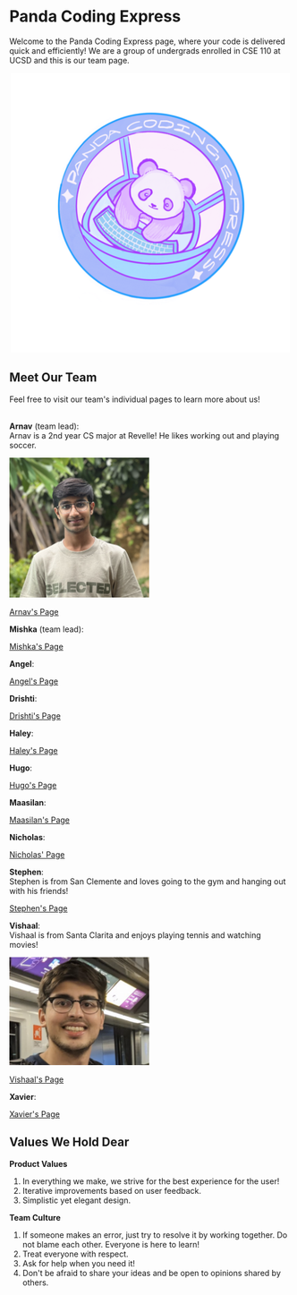 # Panda Coding Express
Welcome to the Panda Coding Express page, where your code is delivered quick and efficiently! We are a group of undergrads enrolled in CSE 110 at UCSD and this is our team page.

<p align="center">
<img src="branding/team-logo.png" width="500" />
</p>

## Meet Our Team
Feel free to visit our team's individual pages to learn more about us! <br/>
<br/>

**Arnav** (team lead): <br/> Arnav is a 2nd year CS major at Revelle! He likes working out and playing soccer.

<img src="team-headshots/amodi.JPG" width="250" />

[Arnav's Page](https://arnav710.github.io/user_page/)<br/>

**Mishka** (team lead): <br/>

[Mishka's Page](https://github.com/mishkajethwani/CSE-110-git-pages) <br/>

**Angel**: <br/>

[Angel's Page](https://angelsofttoy.github.io/cse110_angel/) <br/>

**Drishti**: <br/>

[Drishti's Page](https://dregmi08.github.io/cse110_lab1/) <br/>

**Haley**: <br/>

[Haley's Page](https://nguyenhaley.github.io/GitHubPagesProject/)

**Hugo**: <br/>

[Hugo's Page](https://hdsouza13.github.io/lab1-cse110/)

**Maasilan**: <br/>

[Maasilan's Page](https://kmaasilan.github.io/GitHubPagesProject/)

**Nicholas**: <br/>

[Nicholas' Page](https://cheahfulnic.github.io/Lab-Week-1---VSCode-Markdown-and-Git-Part-1/) <br/>

**Stephen**: <br/> Stephen is from San Clemente and loves going to the gym and hanging out with his friends! <br/>

[Stephen's Page](https://stephentong5.github.io/GithubPagesProject/) <br/>

**Vishaal**: <br/> Vishaal is from Santa Clarita and enjoys playing tennis and watching movies! <br/>

<img src="team-headshots/vishaal.png" width="250" />

[Vishaal's Page](https://vishaal-gaddipati.github.io/CSE110Lab1/) <br/>

**Xavier**: <br/>

[Xavier's Page](https://ksirx.github.io/personal_page/)

## Values We Hold Dear
**Product Values**
1. In everything we make, we strive for the best experience for the user!
2. Iterative improvements based on user feedback.
3. Simplistic yet elegant design.

**Team Culture**
1. If someone makes an error, just try to resolve it by working together. Do not blame each other. Everyone is here to learn!
2. Treat everyone with respect.
3. Ask for help when you need it!
4. Don't be afraid to share your ideas and be open to opinions shared by others.
